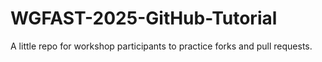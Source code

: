 # WGFAST-2025-GitHub-Tutorial
A little repo for workshop participants to practice forks and pull requests.
